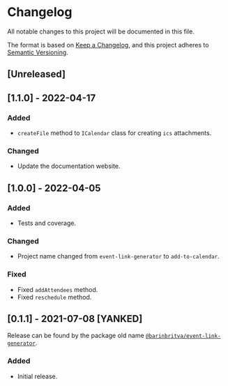 # Changelog
All notable changes to this project will be documented in this file.

The format is based on [Keep a Changelog](https://keepachangelog.com/en/1.1.0/),
and this project adheres to [Semantic Versioning](https://semver.org/spec/v2.0.0.html).

## [Unreleased]

## [1.1.0] - 2022-04-17

### Added

- `createFile` method to `ICalendar` class for creating `ics` attachments.

### Changed

- Update the documentation website.

## [1.0.0] - 2022-04-05

### Added

- Tests and coverage.

### Changed

- Project name changed from `event-link-generator` to `add-to-calendar`.

### Fixed

- Fixed `addAttendees` method.
- Fixed `reschedule` method.

## [0.1.1] - 2021-07-08 [YANKED]

Release can be found by the package old name [`@barinbritva/event-link-generator`](https://www.npmjs.com/package/@barinbritva/event-link-generator).

### Added

- Initial release.

